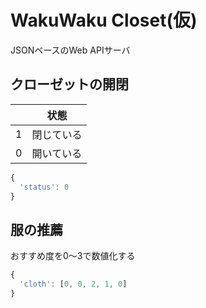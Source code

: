 WakuWaku Closet(仮)
===

JSONベースのWeb APIサーバ

## クローゼットの開閉

||状態|
|:-:|:-:|
|1|閉じている|
|0|開いている|

```js
{
  'status': 0
}
```

## 服の推薦

おすすめ度を0〜3で数値化する

```js
{
  'cloth': [0, 0, 2, 1, 0]
}
```
